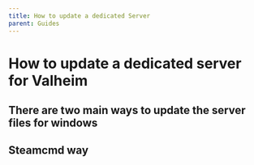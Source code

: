 ```yaml
---
title: How to update a dedicated Server
parent: Guides
---
```

# How to update a dedicated server for Valheim
There are two main ways to update the server files for windows
---
## Steamcmd way
